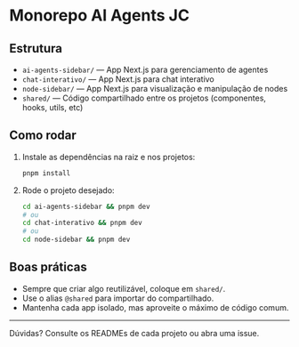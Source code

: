 # Monorepo AI Agents JC

## Estrutura

- `ai-agents-sidebar/` — App Next.js para gerenciamento de agentes
- `chat-interativo/` — App Next.js para chat interativo
- `node-sidebar/` — App Next.js para visualização e manipulação de nodes
- `shared/` — Código compartilhado entre os projetos (componentes, hooks, utils, etc)

## Como rodar

1. Instale as dependências na raiz e nos projetos:
   ```bash
   pnpm install
   ```
2. Rode o projeto desejado:
   ```bash
   cd ai-agents-sidebar && pnpm dev
   # ou
   cd chat-interativo && pnpm dev
   # ou
   cd node-sidebar && pnpm dev
   ```

## Boas práticas
- Sempre que criar algo reutilizável, coloque em `shared/`.
- Use o alias `@shared` para importar do compartilhado.
- Mantenha cada app isolado, mas aproveite o máximo de código comum.

---

Dúvidas? Consulte os READMEs de cada projeto ou abra uma issue.
